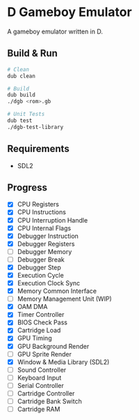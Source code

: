 # D Gameboy Emulator

A gameboy emulator written in D.

## Build & Run

```sh
# Clean
dub clean

# Build
dub build
./dgb <rom>.gb

# Unit Tests
dub test
./dgb-test-library
```

## Requirements

* SDL2

## Progress

- [X] CPU Registers
- [X] CPU Instructions
- [X] CPU Interruption Handle
- [X] CPU Internal Flags
- [X] Debugger Instruction
- [X] Debugger Registers
- [ ] Debugger Memory
- [ ] Debugger Break
- [X] Debugger Step
- [X] Execution Cycle
- [X] Execution Clock Sync
- [X] Memory Common Interface
- [ ] Memory Management Unit (WIP)
- [X] OAM DMA
- [X] Timer Controller
- [X] BIOS Check Pass
- [X] Cartridge Load
- [X] GPU Timing
- [X] GPU Background Render
- [ ] GPU Sprite Render
- [X] Window & Media Library (SDL2)
- [ ] Sound Controller
- [ ] Keyboard Input
- [ ] Serial Controller
- [ ] Cartridge Controller
- [ ] Cartridge Bank Switch
- [ ] Cartridge RAM
